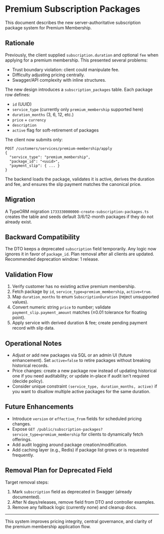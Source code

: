 # Premium Subscription Packages

This document describes the new server-authoritative subscription package system for Premium Membership.

## Rationale
Previously, the client supplied `subscription.duration` and optional `fee` when applying for a premium membership. This presented several problems:
- Trust boundary violation: client could manipulate fee.
- Difficulty adjusting pricing centrally.
- Swagger/API complexity with inline structures.

The new design introduces a `subscription_packages` table. Each package row defines:
- `id` (UUID)
- `service_type` (currently only `premium_membership` supported here)
- `duration_months` (3, 6, 12, etc.)
- `price` + `currency`
- `description`
- `active` flag for soft-retirement of packages

The client now submits only:
```
POST /customers/services/premium-membership/apply
{
  "service_type": "premium_membership",
  "package_id": "<uuid>",
  "payment_slip": { ... }
}
```

The backend loads the package, validates it is active, derives the duration and fee, and ensures the slip payment matches the canonical price.

## Migration
A TypeORM migration `1733330000000-create-subscription-packages.ts` creates the table and seeds default 3/6/12-month packages if they do not already exist.

## Backward Compatibility
The DTO keeps a deprecated `subscription` field temporarily. Any logic now ignores it in favor of `package_id`. Plan removal after all clients are updated. Recommended deprecation window: 1 release.

## Validation Flow
1. Verify customer has no existing active premium membership.
2. Fetch package by `id`, `service_type=premium_membership`, `active=true`.
3. Map `duration_months` to enum `SubscriptionDuration` (reject unsupported values).
4. Convert numeric string `price` to number; validate `payment_slip.payment_amount` matches (±0.01 tolerance for floating point).
5. Apply service with derived duration & fee; create pending payment record with slip data.

## Operational Notes
- Adjust or add new packages via SQL or an admin UI (future enhancement). Set `active=false` to retire packages without breaking historical records.
- Price changes: create a new package row instead of updating historical one if you need auditability; or update in-place if audit isn't required (decide policy).
- Consider unique constraint `(service_type, duration_months, active)` if you want to disallow multiple active packages for the same duration.

## Future Enhancements
- Introduce `version` or `effective_from` fields for scheduled pricing changes.
- Expose `GET /public/subscription-packages?service_type=premium_membership` for clients to dynamically fetch offerings.
- Add audit logging around package creation/modification.
- Add caching layer (e.g., Redis) if package list grows or is requested frequently.

## Removal Plan for Deprecated Field
Target removal steps:
1. Mark `subscription` field as deprecated in Swagger (already documented).
2. After N days/releases, remove field from DTO and controller examples.
3. Remove any fallback logic (currently none) and cleanup docs.

---
This system improves pricing integrity, central governance, and clarity of the premium membership application flow.
